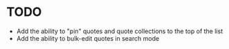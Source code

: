 # TODO

- Add the ability to "pin" quotes and quote collections to the top of the list
- Add the ability to bulk-edit quotes in search mode
